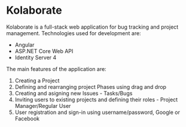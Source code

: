 # Kolaborate

Kolaborate is a full-stack web application for bug tracking and project management. Technologies used for development are:
  * Angular
  * ASP.NET Core Web API
  * Identity Server 4

The main features of the application are:
  1. Creating a Project
  2. Defining and rearranging project Phases using drag and drop
  3. Creating and asigning new Issues - Tasks/Bugs
  4. Inviting users to existing projects and defining their roles - Project Manager/Regular User
  5. User registration and sign-in using username/password, Google or Facebook

